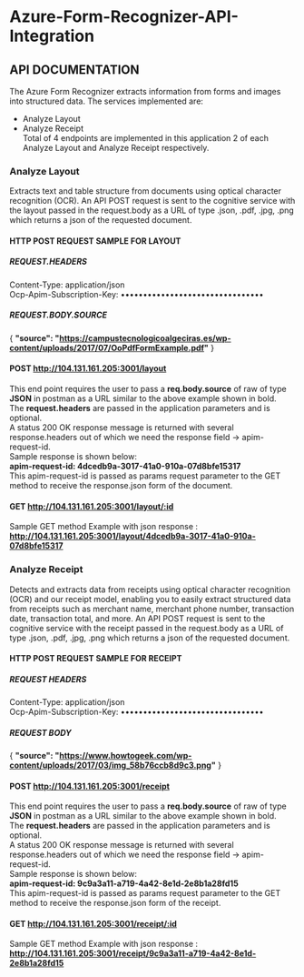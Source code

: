 # Azure-Form-Recognizer-API-Integration

## API DOCUMENTATION
The Azure Form Recognizer extracts information from forms and images into structured data. The services implemented are: 
*	Analyze Layout
*	Analyze Receipt\
Total of 4 endpoints are implemented in this application 2 of each Analyze Layout and Analyze Receipt respectively. 

### Analyze Layout
Extracts text and table structure from documents using optical character recognition (OCR). An API POST request is sent to the cognitive service with the layout passed in the request.body as a URL of type .json, .pdf, .jpg, .png  which returns a json of the requested document. 
#### HTTP POST REQUEST SAMPLE FOR LAYOUT
##### REQUEST.HEADERS
Content-Type: application/json \
Ocp-Apim-Subscription-Key: •••••••••••••••••••••••••••••••• 
##### REQUEST.BODY.SOURCE 
{
   **"source": "https://campustecnologicoalgeciras.es/wp-content/uploads/2017/07/OoPdfFormExample.pdf"**
} 
#### POST http://104.131.161.205:3001/layout 
This end point requires the user to pass a **req.body.source** of raw of type **JSON** in postman as a URL similar to the above example shown in bold. \
The **request.headers** are passed in the application parameters and is optional. \
A status 200 OK response message is returned with several response.headers out of which we need the response field -> apim-request-id. \
Sample response is shown below: \
**apim-request-id: 4dcedb9a-3017-41a0-910a-07d8bfe15317** \
This apim-request-id is passed as params request parameter to the GET method to receive the response.json form of the document.
#### GET http://104.131.161.205:3001/layout/:id

Sample GET method Example with json response : **http://104.131.161.205:3001/layout/4dcedb9a-3017-41a0-910a-07d8bfe15317**
### Analyze Receipt
Detects and extracts data from receipts using optical character recognition (OCR) and our receipt model, enabling you to easily extract structured data from receipts such as merchant name, merchant phone number, transaction date, transaction total, and more. An API POST request is sent to the cognitive service with the receipt passed in the request.body as a URL of type .json, .pdf, .jpg, .png  which returns a json of the requested document. 
#### HTTP POST REQUEST SAMPLE FOR RECEIPT
##### REQUEST HEADERS
Content-Type: application/json \
Ocp-Apim-Subscription-Key: •••••••••••••••••••••••••••••••• 
##### REQUEST BODY
{
  **"source": "https://www.howtogeek.com/wp-content/uploads/2017/03/img_58b76ccb8d9c3.png"**
} 
#### POST http://104.131.161.205:3001/receipt
This end point requires the user to pass a **req.body.source** of raw of type **JSON** in postman as a URL similar to the above example shown in bold. \
The **request.headers** are passed in the application parameters and is optional. \
A status 200 OK response message is returned with several response.headers out of which we need the response field -> apim-request-id. \
Sample response is shown below: \
**apim-request-id: 9c9a3a11-a719-4a42-8e1d-2e8b1a28fd15** \
This apim-request-id is passed as params request parameter to the GET method to receive the response.json form of the receipt.

#### GET http://104.131.161.205:3001/receipt/:id

Sample GET method Example with json response : **http://104.131.161.205:3001/receipt/9c9a3a11-a719-4a42-8e1d-2e8b1a28fd15**


